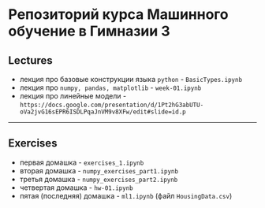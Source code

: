 # Репозиторий курса Машинного обучение в Гимназии 3

## Lectures

- лекция про базовые конструкции языка `python` - `BasicTypes.ipynb`
- лекция про `numpy, pandas, matplotlib` - `week-01.ipynb`
- лекция про линейные модели - `https://docs.google.com/presentation/d/1Pt2hG3abUTU-oVa2jvG16sEPR6ISDLPqaJnVM9v8XFw/edit#slide=id.p`

---

## Exercises

- первая домашка - `exercises_1.ipynb`
- вторая домашка - `numpy_exercises_part1.ipynb`
- третья домашка - `numpy_exercises_part2.ipynb`
- четвертая домашка - `hw-01.ipynb`
- пятая (последняя) домашка - `ml1.ipynb` (файл `HousingData.csv`)
